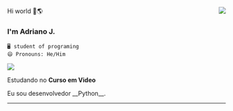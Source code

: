 Hi world 👋🌎
<img align='right' src="https://github-readme-stats.vercel.app/api?username=sudoshift&show_icons=true&locale=en">

### I'm Adriano J.

    🖥️ student of programing 
    😄 Pronouns: He/Him
<img src="https://img.shields.io/static/v1?label=Overview&message=SudoShift&color=f8efd4&style=for-the-badge&logo=GitHub">

<p>

Estudando no **Curso em Video**<br/>
<p align="left">
Eu sou desenvolvedor __Python__.
</p>  

</p>
<hr>
